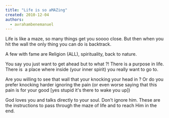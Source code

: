 ```yaml
---
title: "Life is so aMAZing"
created: 2010-12-04
authors: 
  - avrahambenemanuel
---
```


Life is like a maze, so many things get you soooo close. But then when you hit the wall the only thing you can do is backtrack.

A few with fame are Religion (ALL), spirituality, back to nature. 

You say you just want to get ahead but to what ?! There is a purpose in life. There is  a place where inside (your inner spirit) you really want to go to.

Are you willing to see that wall that your knocking your head in ? Or do you prefer knocking harder ignoring the pain (or even worse saying that this pain is for your good [yes stupid it's there to wake you up])

God loves you and talks directly to your soul. Don't ignore him. These are the instructions to pass through the maze of life and to reach Him in the end.